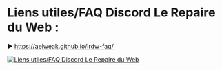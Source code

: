 # Liens utiles/FAQ Discord Le Repaire du Web :

▶ <a href="aelweak.github.io/lrdw-faq/" target="_blank">https://aelweak.github.io/lrdw-faq/</a>

<a href="https://aelweak.github.io/lrdw-faq/" target="_blank"><img src="https://cdn.discordapp.com/attachments/1018922468490088509/1018922695888474193/lrdw-faq_preview.png" alt="Liens utiles/FAQ Discord Le Repaire du Web"></a>
